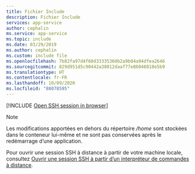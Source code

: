 ```yaml
---
title: Fichier Include
description: Fichier Include
services: app-service
author: cephalin
ms.service: app-service
ms.topic: include
ms.date: 03/29/2019
ms.author: cephalin
ms.custom: include file
ms.openlocfilehash: 7b82fa97d4f68d33335360b2a9b04a94dfea2646
ms.sourcegitcommit: 829d951d5c90442a38012daaf77e86046018e5b9
ms.translationtype: HT
ms.contentlocale: fr-FR
ms.lasthandoff: 10/09/2020
ms.locfileid: "88078595"
---
```

[!INCLUDE [Open SSH session in browser](app-service-web-ssh-connect-no-h.md)]

> [!NOTE]
> Les modifications apportées en dehors du répertoire */home* sont stockées dans le conteneur lui-même et ne sont pas conservées après le redémarrage d’une application.
>

Pour ouvrir une session SSH à distance à partir de votre machine locale, consultez [Ouvrir une session SSH à partir d’un interpréteur de commandes à distance](../articles/app-service/configure-linux-open-ssh-session.md#open-ssh-session-from-remote-shell).